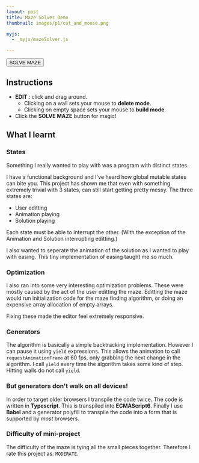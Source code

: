 ```yaml
---
layout: post
title: Maze Solver Demo
thumbnail: images/p1/cat_and_mouse.png

myjs:
  - _myjs/mazeSolver.js

---
```



<canvas id="mazeSolver-canvas" style="margin: 0 auto"></canvas>
<button onclick="runAnimation()">SOLVE MAZE</button>

## Instructions

  - __EDIT__ : click and drag around.
    - Clicking on a wall sets your mouse to __delete mode__.
    - Clicking on empty space sets your mouse to __build mode__.
  - Click the __SOLVE MAZE__ button for magic!


## What I learnt

### States

Something I really wanted to play with was a program with distinct states.

I have a functional background and I've heard how global mutable states can bite you.
This project has shown me that even with something extremely trivial with 3 states, can still start getting pretty messy.
The three states are:

  - User editting
  - Animation playing
  - Solution playing

Each state must be able to interrupt the other. (With the exception of the Animation and Solution interrupting editting.)

I also wanted to seperate the animation of the solution as I wanted to play with easing.
This tiny implementation of easing taught me so much.

### Optimization

I also ran into some very interesting optimization problems.
These were mostly caused by the act of the user editting the maze.
Editting the maze would run initialization code for the maze finding algorithm, or doing an expensive array allocation of empty arrays.

Fixing these made the editor feel extremely responsive.


### Generators

The algorithm is basically a simple backtracking implementation. However I can pause it using `yield` expressions.
This allows the animation to call `requestAnimationFrame` at 60 fps, only grabbing the next change in the algorithm.
I call `yield` every time the algorithm takes some kind of step. Hitting walls do not call `yield`.


### But generators don't walk on all devices!

In order to target older browsers I transpile the code twice.
The code is written in __Typescript__. This is transpiled into __ECMAScript6__.
Finally I use __Babel__ and a generator polyfill to transpile the code into a form that is supported by _most_ browsers.


### Difficulty of mini-project

The difficulty of the maze is tying all the small pieces together.
Therefore I rate this project as: `MODERATE`.